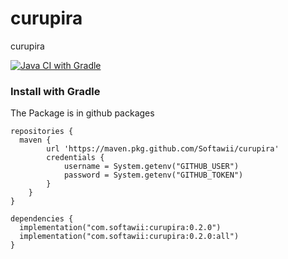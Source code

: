 # curupira
curupira

[![Java CI with Gradle](https://github.com/Softawii/curupira/actions/workflows/gradle.yml/badge.svg)](https://github.com/Softawii/curupira/actions/workflows/gradle.yml)


### Install with Gradle

The Package is in github packages

```
repositories {
  maven {
        url 'https://maven.pkg.github.com/Softawii/curupira'
        credentials {
            username = System.getenv("GITHUB_USER")
            password = System.getenv("GITHUB_TOKEN")
        }
    }
}
    
dependencies { 
  implementation("com.softawii:curupira:0.2.0")
  implementation("com.softawii:curupira:0.2.0:all")
}
```
